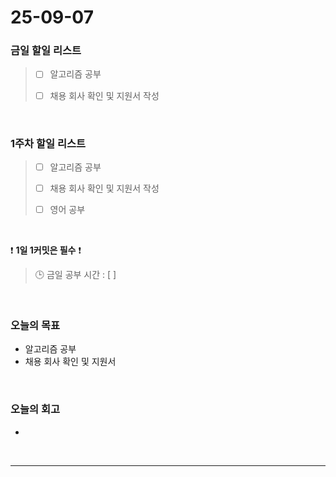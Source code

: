 # 25-09-07

### 금일 할일 리스트
> - [ ] 알고리즘 공부
>
> - [ ] 채용 회사 확인 및 지원서 작성

<br/>

### 1주차 할일 리스트
> - [ ] 알고리즘 공부
>
> - [ ] 채용 회사 확인 및 지원서 작성
>
> - [ ] 영어 공부

<br/>

❗ **1일 1커밋은 필수** ❗

> 🕒 금일 공부 시간 : [ ]

<br/>

### 오늘의 목표
- 알고리즘 공부
- 채용 회사 확인 및 지원서 

<br>

### 오늘의 회고
- 

<br/>

---
